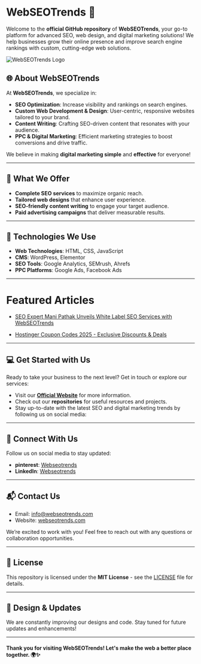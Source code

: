 # WebSEOTrends 🚀

Welcome to the **official GitHub repository** of **WebSEOTrends**, your go-to platform for advanced SEO, web design, and digital marketing solutions! We help businesses grow their online presence and improve search engine rankings with custom, cutting-edge web solutions. 

![WebSEOTrends Logo](https://webseotrends.com/wp-content/uploads/2024/12/Webseotrends-Logo-1-e1737288640337.webp)


## 🌐 About WebSEOTrends

At **WebSEOTrends**, we specialize in:

- **SEO Optimization**: Increase visibility and rankings on search engines.
- **Custom Web Development & Design**: User-centric, responsive websites tailored to your brand.
- **Content Writing**: Crafting SEO-driven content that resonates with your audience.
- **PPC & Digital Marketing**: Efficient marketing strategies to boost conversions and drive traffic.

We believe in making **digital marketing simple** and **effective** for everyone!

---

## 🚀 What We Offer

- **Complete SEO services** to maximize organic reach.
- **Tailored web designs** that enhance user experience.
- **SEO-friendly content writing** to engage your target audience.
- **Paid advertising campaigns** that deliver measurable results.

---

## 🔧 Technologies We Use

- **Web Technologies**: HTML, CSS, JavaScript
- **CMS**: WordPress, Elementor
- **SEO Tools**: Google Analytics, SEMrush, Ahrefs
- **PPC Platforms**: Google Ads, Facebook Ads

---
# Featured Articles  

- [SEO Expert Mani Pathak Unveils White Label SEO Services with WebSEOTrends](https://www.openpr.com/news/3887065/seo-expert-mani-pathak-unveils-white-label-seo-services-with)  

- [Hostinger Coupon Codes 2025 - Exclusive Discounts & Deals](https://webseotrends.com/hostinger-coupon-codes-2025)  
---

## 💻 Get Started with Us

Ready to take your business to the next level? Get in touch or explore our services:

- Visit our [**Official Website**](https://webseotrends.com) for more information.
- Check out our **repositories** for useful resources and projects.
- Stay up-to-date with the latest SEO and digital marketing trends by following us on social media:

---

## 📱 Connect With Us

Follow us on social media to stay updated:

- **pinterest**: [Webseotrends](https://pinterest.com/webseotrends/)
- **LinkedIn**: [Webseotrends](https://linkedin.com/company/webseotrends)
---

## 📬 Contact Us

- Email: [info@webseotrends.com](mailto:info@webseotrends.com)
- Website: [webseotrends.com](https://webseotrends.com)

We’re excited to work with you! Feel free to reach out with any questions or collaboration opportunities.

---

## 📄 License

This repository is licensed under the **MIT License** - see the [LICENSE](LICENSE) file for details.

---

## 🎨 Design & Updates

We are constantly improving our designs and code. Stay tuned for future updates and enhancements!

---

#### Thank you for visiting **WebSEOTrends**! Let's make the web a better place together. 🌍✨
